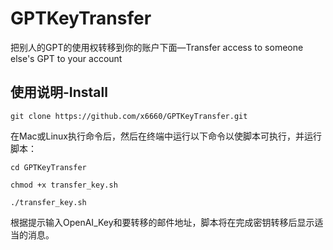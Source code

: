 # GPTKeyTransfer
把别人的GPT的使用权转移到你的账户下面—Transfer access to someone else's GPT to your account

## 使用说明-Install
```
git clone https://github.com/x6660/GPTKeyTransfer.git
```
在Mac或Linux执行命令后，然后在终端中运行以下命令以使脚本可执行，并运行脚本：
```
cd GPTKeyTransfer
```
```
chmod +x transfer_key.sh
```
```
./transfer_key.sh
```
根据提示输入OpenAI_Key和要转移的邮件地址，脚本将在完成密钥转移后显示适当的消息。
